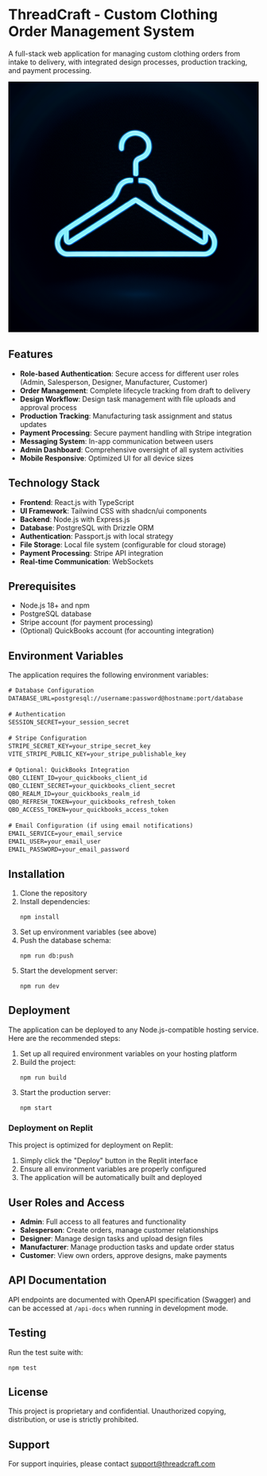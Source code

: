 # ThreadCraft - Custom Clothing Order Management System

A full-stack web application for managing custom clothing orders from intake to delivery, with integrated design processes, production tracking, and payment processing.

![ThreadCraft](./generated-icon.png)

## Features

- **Role-based Authentication**: Secure access for different user roles (Admin, Salesperson, Designer, Manufacturer, Customer)
- **Order Management**: Complete lifecycle tracking from draft to delivery
- **Design Workflow**: Design task management with file uploads and approval process
- **Production Tracking**: Manufacturing task assignment and status updates
- **Payment Processing**: Secure payment handling with Stripe integration
- **Messaging System**: In-app communication between users
- **Admin Dashboard**: Comprehensive oversight of all system activities
- **Mobile Responsive**: Optimized UI for all device sizes

## Technology Stack

- **Frontend**: React.js with TypeScript
- **UI Framework**: Tailwind CSS with shadcn/ui components
- **Backend**: Node.js with Express.js
- **Database**: PostgreSQL with Drizzle ORM
- **Authentication**: Passport.js with local strategy
- **File Storage**: Local file system (configurable for cloud storage)
- **Payment Processing**: Stripe API integration
- **Real-time Communication**: WebSockets

## Prerequisites

- Node.js 18+ and npm
- PostgreSQL database
- Stripe account (for payment processing)
- (Optional) QuickBooks account (for accounting integration)

## Environment Variables

The application requires the following environment variables:

```
# Database Configuration
DATABASE_URL=postgresql://username:password@hostname:port/database

# Authentication
SESSION_SECRET=your_session_secret

# Stripe Configuration
STRIPE_SECRET_KEY=your_stripe_secret_key
VITE_STRIPE_PUBLIC_KEY=your_stripe_publishable_key

# Optional: QuickBooks Integration
QBO_CLIENT_ID=your_quickbooks_client_id
QBO_CLIENT_SECRET=your_quickbooks_client_secret
QBO_REALM_ID=your_quickbooks_realm_id
QBO_REFRESH_TOKEN=your_quickbooks_refresh_token
QBO_ACCESS_TOKEN=your_quickbooks_access_token

# Email Configuration (if using email notifications)
EMAIL_SERVICE=your_email_service
EMAIL_USER=your_email_user
EMAIL_PASSWORD=your_email_password
```

## Installation

1. Clone the repository
2. Install dependencies:
   ```
   npm install
   ```
3. Set up environment variables (see above)
4. Push the database schema:
   ```
   npm run db:push
   ```
5. Start the development server:
   ```
   npm run dev
   ```

## Deployment

The application can be deployed to any Node.js-compatible hosting service. Here are the recommended steps:

1. Set up all required environment variables on your hosting platform
2. Build the project:
   ```
   npm run build
   ```
3. Start the production server:
   ```
   npm start
   ```

### Deployment on Replit

This project is optimized for deployment on Replit:

1. Simply click the "Deploy" button in the Replit interface
2. Ensure all environment variables are properly configured
3. The application will be automatically built and deployed

## User Roles and Access

- **Admin**: Full access to all features and functionality
- **Salesperson**: Create orders, manage customer relationships
- **Designer**: Manage design tasks and upload design files
- **Manufacturer**: Manage production tasks and update order status
- **Customer**: View own orders, approve designs, make payments

## API Documentation

API endpoints are documented with OpenAPI specification (Swagger) and can be accessed at `/api-docs` when running in development mode.

## Testing

Run the test suite with:
```
npm test
```

## License

This project is proprietary and confidential. Unauthorized copying, distribution, or use is strictly prohibited.

## Support

For support inquiries, please contact support@threadcraft.com